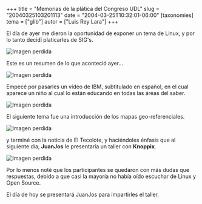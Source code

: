 +++
title = "Memorias de la plática del Congreso UDL"
slug = "20040325103201113"
date = "2004-03-25T10:32:01-06:00"
[taxonomies]
tema = ["glib"]
autor = ["Luis Rey Lara"]
+++

El día de ayer me dieron la oportunidad de exponer un tema de Linux, y por lo
tanto decidí platicarles de SIG's.

![Imagen perdida](/static/images/20040325103201113_1.jpg)

Este es un resumen de lo que aconteció ayer...

<!-- more -->
![Imagen perdida](/static/images/20040325103201113_2.jpg)

Empecé por pasarles un vídeo de IBM, subtitulado en español, en el cual aparece
un niño al cual lo están educando en todas las áreas del saber.

![Imagen perdida](/static/images/20040325103201113_3.jpg)

El siguiente tema fue una introducción de los mapas geo-referenciales.

![Imagen perdida](/static/images/20040325103201113_4.jpg)

y terminé con la noticia de El Tecolote, y haciéndoles énfasis que al siguiente
día, **JuanJos** le presentaría un taller con **Knoppix**.

![Imagen perdida](/static/images/20040325103201113_5.jpg)

Por lo menos noté que los participantes se quedaron con más dudas que
respuestas, debido a que casi la mayoría no había oído escuchar de Linux y
Open Source.

El día de hoy se presentará JuanJos para impartirles el taller.
